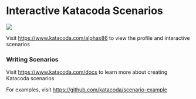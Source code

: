 # Interactive Katacoda Scenarios

[![](http://shields.katacoda.com/katacoda/alphax86/count.svg)](https://www.katacoda.com/alphax86 "Get your profile on Katacoda.com")

Visit https://www.katacoda.com/alphax86 to view the profile and interactive scenarios

### Writing Scenarios
Visit https://www.katacoda.com/docs to learn more about creating Katacoda scenarios

For examples, visit https://github.com/katacoda/scenario-example
